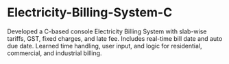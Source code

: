 # Electricity-Billing-System-C
Developed a C-based console Electricity Billing System with slab-wise tariffs, GST, fixed charges, and late fee. Includes real-time bill date and auto due date. Learned time handling, user input, and logic for residential, commercial, and industrial billing.
